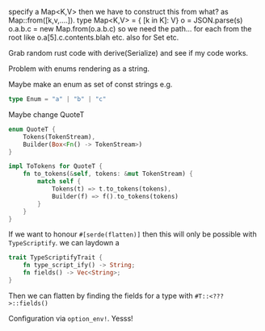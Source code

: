 
specify a Map<K,V> then we have to construct this from
what? as Map::from([k,v,....]). type Map<K,V> = { [k in K]: V}
o = JSON.parse(s)
o.a.b.c = new Map.from(o.a.b.c)
so we need the path... for each from the root
like o.a[5].c.contents.blah etc.
also for Set etc.


Grab random rust code with derive(Serialize) and see if my code works.

Problem with enums rendering as a string.

Maybe make an enum as set of const strings e.g.

```typescript
type Enum = "a" | "b" | "c"
```

Maybe change QuoteT

```rust
enum QuoteT {
    Tokens(TokenStream),
    Builder(Box<Fn() -> TokenStream>)
}

impl ToTokens for QuoteT {
    fn to_tokens(&self, tokens: &mut TokenStream) {
        match self {
            Tokens(t) => t.to_tokens(tokens),
            Builder(f) => f().to_tokens(tokens)
        }
    }
}
```

If we want to honour `#[serde(flatten)]` then this will only be possible
with `TypeScriptify`. we can laydown a

```rust
trait TypeScriptifyTrait {
    fn type_script_ify() -> String;
    fn fields() -> Vec<String>;
}
```

Then we can flatten by finding the fields for a type with `#T::<???>::fields()`


Configuration via `option_env!`. Yesss!


